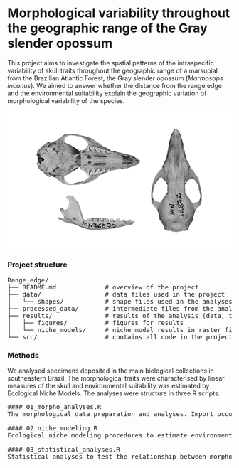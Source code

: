 # Morphological variability throughout the geographic range of the Gray slender opossum  
 
This project aims to investigate the spatial patterns of the intraspecific variability of skull traits throughout the geographic range of a marsupial from the Brazilian Atlantic Forest, the Gray slender opossum (<i>Marmosops incanus</i>). We aimed to answer whether the distance from the range edge and the environmental suitability explain the geographic variation of morphological variability of the species.

![Upper and lower skull view and lateral view of the mandible from a specimen of Gray slender opossum, <i>Marmosops incanus</i>.](https://github.com/brazagm/Range_edge/blob/master/README_skull.png?raw=true)

### Project structure
<pre>
Range_edge/  
├── README.md             # overview of the project  
├── data/                 # data files used in the project  
│   └── shapes/           # shape files used in the analyses
├── processed_data/       # intermediate files from the analysis  
├── results/              # results of the analysis (data, tables, figures)
│   ├── figures/          # figures for results  
│   └── niche_models/     # niche model results in raster files  
└── src/                  # contains all code in the project  
</pre>

### Methods
We analysed specimens deposited in the main biological collections in southeastern Brazil. The morphological traits were characterised by linear measures of the skull and environmental suitability was estimated by Ecological Niche Models.
The analyses were structure in three R scripts:
<pre>
#### 01_morpho_analyses.R
The morphological data preparation and analyses. Import occurrence records, populations and trait measures of the species. Export measurement errors for each trait, test sexual dimorphism and calculate trait measures corrected by size.   

#### 02_niche_modeling.R
Ecological niche modeling procedures to estimate environmental suitability for the speices. Same script version from <i>Braz et al. (2020) Interspecific competition constrains local abundance in highly suitable areas. Ecography 43: 1560–1570</i>.

#### 03_statistical_analyses.R
Statistical analyses to test the relationship between morphological variability, environmental suitability and distance from the range edge throughout the geographic range of the Gray slender opossum, <i>Marmosops incanus</i>. Models describing the relationship between dependent-independent variables were selected using the Akaike criteria.
</pre>
